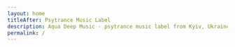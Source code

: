 ```yaml
---
layout: home
titleAfter: Psytrance Music Label
description: Aqua Deep Music - psytrance music label from Kyiv, Ukraine
permalink: /
---
```


